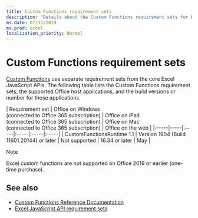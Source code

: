 ```yaml
---
title: Custom Functions requirement sets
description: 'Details about the Custom Functions requirement sets for Excel JavaScript API'
ms.date: 07/15/2019
ms.prod: excel
localization_priority: Normal
---
```


# Custom Functions requirement sets

[Custom Functions](./custom-functions-overview.md) use separate requirement sets from the core Excel JavaScript APIs. The following table lists the Custom Functions requirement sets, the supported Office host applications, and the build versions or number for those applications.

|  Requirement set  |  Office on Windows<br>(connected to Office 365 subscription)  |  Office on iPad<br>(connected to Office 365 subscription)  |  Office on Mac<br>(connected to Office 365 subscription)  | Office on the web |
|:-----|-----|:-----|:-----|:-----|:-----|
| CustomFunctionsRuntime 1.1 | Version 1904 (Build 11601.20144) or later | Not supported | 16.34 or later | May |

> [!NOTE]
> Excel custom functions are not supported on Office 2019 or earlier (one-time purchase).

## See also

- [Custom Functions Reference Documentation](/javascript/api/custom-functions-runtime)
- [Excel JavaScript API requirement sets](../reference/requirement-sets/excel-api-requirement-sets.md)
